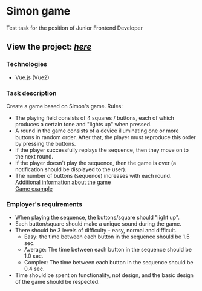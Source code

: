 # Simon game
Test task for the position of Junior Frontend Developer

## View the project: [*here*](https://olgakhinevich.github.io/test_task_simon_game/)

### Technologies
+ Vue.js (Vue2) 

### Task description
Create a game based on Simon's game.
Rules:
+ The playing field consists of 4 squares / buttons, each of which produces a certain tone and "lights up" when pressed.
+ A round in the game consists of a device illuminating one or more buttons in random order. After that, the player must reproduce this order by pressing the buttons.
+ If the player successfully replays the sequence, then they move on to the next round.
+ If the player doesn't play the sequence, then the game is over (a notification should
be displayed to the user).
+ The number of buttons (sequence) increases with each round.  
[Additional information about the game](https://en.wikipedia.org/wiki/Simon_(game))  
[Game example](http://www.kellyking.me/projects/simon/)

### Employer's requirements  
+ When playing the sequence, the buttons/square should "light up".
+ Each button/square should make a unique sound during the game.
+ There should be 3 levels of difficulty - easy, normal and difficult.
  + Easy: the time between each button in the sequence should be 1.5 sec.
  + Average: The time between each button in the sequence should be 1.0 sec.
  + Complex: The time between each button in the sequence should be 0.4 sec.
+ Time should be spent on functionality, not design, and the basic design of the game should be respected.
